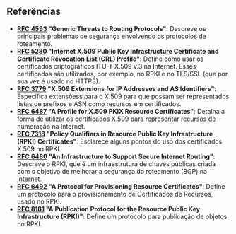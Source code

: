 ## Referências

- **[RFC 4593](https://tools.ietf.org/html/rfc4593) "Generic Threats to Routing Protocols"**: Descreve os principais problemas de segurança envolvendo os protocolos de roteamento.
- **[RFC 5280](https://tools.ietf.org/html/rfc5280) "Internet X.509 Public Key Infrastructure Certificate and Certificate Revocation List (CRL) Profile"**: Define como usar os certificados criptográficos ITU-T X.509 v.3 na Internet. Esses certificados são utilizados, por exemplo, no RPKI e no TLS/SSL (que por sua vez é usado no HTTPS).
- **[RFC 3779](https://tools.ietf.org/html/rfc3779) "X.509 Extensions for IP Addresses and AS Identifiers"**: Especifica extensõess para o X.509 para que possam ser representados listas de prefixos e ASN como recursos em certificados.
- **[RFC 6487](https://tools.ietf.org/html/rfc6487) "A Profile for X.509 PKIX Resource Certificates"**: Detalha a forma de utilizar os certificados X.509 para representar recursos de numeração na Internet. 
- **[RFC 7318](https://tools.ietf.org/html/rfc7318) "Policy Qualifiers in Resource Public Key Infrastructure (RPKI) Certificates"**: Esclarece alguns pontos do uso dos certificados X.509 no RPKI.
- **[RFC 6480](https://tools.ietf.org/html/rfc6480) "An Infrastructure to Support Secure Internet Routing"**: Descreve o RPKI, que é um infraestrutura de chaves públicas criada com o objetivo de melhorar a segurança do roteamento (BGP) na Internet.
- **[RFC 6492](https://tools.ietf.org/html/rfc6492) "A Protocol for Provisioning Resource Certificates"**: Define um protocolo para o provisionamento de Certificados de Recursos, usado no RPKI.
- **[RFC 8181](https://tools.ietf.org/html/rfc8181) "A Publication Protocol for the Resource Public Key Infrastructure (RPKI)"**: Define um protocolo para publicação de objetos no RPKI.

